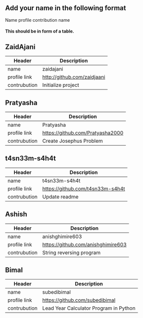 ## Add your name in the following format

Name
profile
contribution name

#### This should be in form of a table.

## ZaidAjani

| Header         | Description |
| -----------    | ----------- |
| name           | zaidajani       |
| profile link   | http://github.com/zaidjaani        |
| contrubution   | Initialize project            |

## Pratyasha

| Header         | Description |
| -----------    | ----------- |
| name           | Pratyasha       |
| profile link   | https://github.com/Pratyasha2000        |
| contrubution   | Create Josephus Problem            |

## t4sn33m-s4h4t

| Header         | Description |
| -----------    | ----------- |
| name           |    t4sn33m-s4h4t    |
| profile link   | https://github.com/t4sn33m-s4h4t  |
| contrubution   |    Update readme          |


## Ashish


| Header         | Description |
| -----------    | ----------- |
| name           |    anishghimire603    |
| profile link   | https://github.com/anishghimire603  |
| contrubution   |   String reversing program      |

## Bimal


| Header         | Description |
| -----------    | ----------- |
| name           |    subedibimal    |
| profile link   | https://github.com/subedibimal  |
| contrubution   |   Lead Year Calculator Program in Python      |
